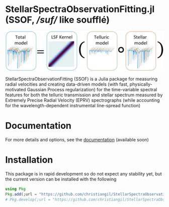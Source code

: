 StellarSpectraObservationFitting.jl (SSOF, */suf/* like soufflé)
========

![SSOF model](/docs/ssof_model.PNG "SSOF model")

StellarSpectraObservationFitting (SSOF) is a Julia package for measuring radial velocities and creating data-driven models (with fast, physically-motivated Gaussian Process regularization) for the time-variable spectral features for both the telluric transmission and stellar spectrum measured by Extremely Precise Radial Velocity (EPRV) spectrographs (while accounting for the wavelength-dependent instrumental line-spread function)

# Documentation

For more details and options, see the [documentation](https://christiangil.github.io/StellarSpectraObservationFitting.jl) (available soon)

# Installation

This package is in rapid development so do not expect any stability yet, but the current version can be installed with the following

```julia
using Pkg
Pkg.add(;url = "https://github.com/christiangil/StellarSpectraObservationFitting.jl")
# Pkg.develop(;url = "https://github.com/christiangil/StellarSpectraObservationFitting.jl")  # if you wanted to be able to locally edit the code easily
```

